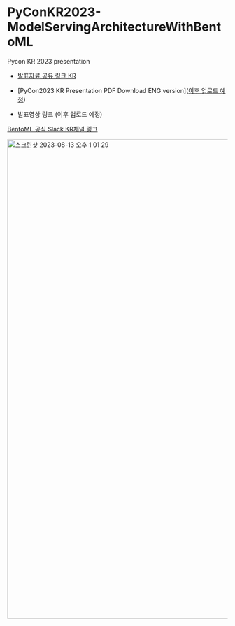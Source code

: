 # PyConKR2023-ModelServingArchitectureWithBentoML
Pycon KR 2023 presentation


* [발표자료 공유 링크 KR](https://github.com/KimSoungRyoul/PyConKR2023-ModelServing-BentoML/issues/1)
* [PyCon2023 KR Presentation PDF Download ENG version]([이후 업로드 예정](https://github.com/KimSoungRyoul/PyConKR2023-ModelServing-BentoML/issues/7))

* 발표영상 링크 (이후 업로드 예정)

[BentoML 공식 Slack KR채널 링크](https://l.bentoml.com/join-slack)

<img width="1097" alt="스크린샷 2023-08-13 오후 1 01 29" src="https://github.com/KimSoungRyoul/PyConKR2023-ModelServing-BentoML/assets/24240623/d2a0d0e9-ee45-4d37-b3b0-966a5d894dda">
